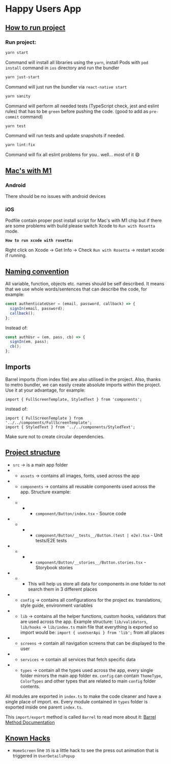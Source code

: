 # Happy Users App

## <u>How to run project</u>

### Run project:

```sh
yarn start
```

Command will install all libraries using the `yarn`, install Pods with `pod install` command in `ios` directory and run the bundler

```sh
yarn just-start
```

Command will just run the bundler via `react-native start`

```sh
yarn sanity
```

Command will perform all needed tests (TypeScript check, jest and eslint rules) that has to be `green` before pushing the code. (good to add as `pre-commit` command)

```sh
yarn test
```

Command will run tests and update snapshots if needed.

```sh
yarn lint:fix
```

Command will fix all eslint problems for you.. well... most of it :smile:

## <u>Mac's with M1</u>

### Android

There should be no issues with android devices

### iOS

Podfile contain proper post install script for Mac's with M1 chip but if there are some problems with build please switch Xcode to `Run with Rosetta` mode.

<b>`How to run xcode with rosetta:`</b>

Right click on Xcode -> Get Info -> Check `Run with Rosetta` -> restart xcode if running.

## <u>Naming convention</u>

All variable, function, objects etc. names should be self described. It means that we use whole words/sentences that can describe the code, for example:

```js
const authenticateUser = (email, password, callback) => {
  signIn(email, password);
  callback();
};
```

Instead of:

```js
const authUsr = (em, pass, cb) => {
  signIn(em, pass);
  cb();
};
```

## Imports

Barrel imports (from index file) are also utilised in the project.
Also, thanks to metro bundler, we can easily create absolute imports within the project.
Use it at your advantage, for example:

```
import { FullScreenTemplate, StyledText } from 'components';
```

instead of:

```
import { FullScreenTemplate } from '../../components/FullScreenTemplate';
import { StyledText } from '../../components/StyledText';
```

Make sure not to create circular dependencies.

## <u>Project structure</u>

- `src` -> is a main app folder
- - `assets` -> contains all images, fonts, used across the app
- - `components` -> contains all reusable components used across the app. Structure example:
- - - - `component/Button/index.tsx` - Source code
- - - - `component/Button/__tests__/Button.(test | e2e).tsx` - Unit tests/E2E tests
- - - - `component/Button/__stories__/Button.stories.tsx` - Storybook stories
- - - This will help us store all data for components in one folder to not search them in 3 different places
- - `config` -> contains all configurations for the project ex. translations, style guide, environment variables
- - `lib` -> contains all the helper functions, custom hooks, validators that are used across the app. Example structure: `lib/validators`, `lib/hooks` -> `lib/index.ts` main file that everything is exported so import would be: `import { useUserApi } from 'lib';` from all places
- - `screens` -> contain all navigation screens that can be displayed to the user
- - `services` -> contain all services that fetch specific data
- - `types` -> contain all the types used across the app, every single folder mirrors the main app folder ex. `config` can contain `ThemeType`, `ColorTypes` and other types that are related to main `config` folder contents.

All modules are exported in `index.ts` to make the code cleaner and have a single place of import. ex. Every module contained in `types` folder is exported inside one parent `index.ts`.

This `import/export` method is called `Barrel` to read more about it: [Barrel Method Documentation](https://basarat.gitbook.io/typescript/main-1/barrel)

## <u>Known Hacks</u>

- `HomeScreen` line `35` is a little hack to see the press out animation that is triggered in `UserDetailsPopup`
